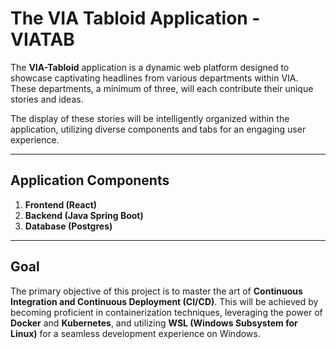 # The VIA Tabloid Application - VIATAB

The **VIA-Tabloid** application is a dynamic web platform designed to showcase captivating headlines from various departments within VIA. These departments, a minimum of three, will each contribute their unique stories and ideas.

The display of these stories will be intelligently organized within the application, utilizing diverse components and tabs for an engaging user experience.

---

## Application Components

1. **Frontend (React)**
2. **Backend (Java Spring Boot)**
3. **Database (Postgres)**

---

## Goal

The primary objective of this project is to master the art of **Continuous Integration and Continuous Deployment (CI/CD)**. This will be achieved by becoming proficient in containerization techniques, leveraging the power of **Docker** and **Kubernetes**, and utilizing **WSL (Windows Subsystem for Linux)** for a seamless development experience on Windows.
